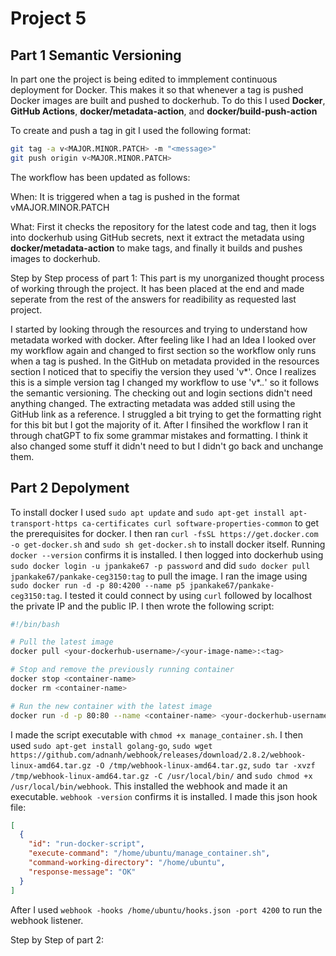 # Project 5

## Part 1 Semantic Versioning

In part one the project is being edited to immplement continuous deployment for Docker. This makes it so that whenever a tag is pushed Docker images are built and pushed to dockerhub. To do this I used **Docker**, **GitHub Actions**, **docker/metadata-action**, and **docker/build-push-action**


To create and push a tag in git I used the following format:
```bash
git tag -a v<MAJOR.MINOR.PATCH> -m "<message>"
git push origin v<MAJOR.MINOR.PATCH>
```

The workflow has been updated as follows:

When: It is triggered when a tag is pushed in the format vMAJOR.MINOR.PATCH

What: First it checks the repository for the latest code and tag, then it logs into dockerhub using GitHub secrets, next it extract the metadata using **docker/metadata-action** to make tags, and finally it builds and pushes images to dockerhub.

Step by Step process of part 1:
This part is my unorganized thought process of working through the project. It has been placed at the end and made seperate from the rest of the answers for readibility as requested last project.

I started by looking through the resources and trying to understand how metadata worked with docker. After feeling like I had an Idea I looked over my workflow again and changed to first section so the workflow only runs when a tag is pushed. In the GitHub on metadata provided in the resources section I noticed that to specifiy the version they used 'v*'. Once I realizes this is a simple version tag I changed my workflow to use 'v*.*.*' so it follows the semantic versioning. The checking out and login sections didn't need anything changed. The extracting metadata was added still using the GitHub link as a reference. I struggled a bit trying to get the formatting right for this bit but I got the majority of it. After I finsihed the workflow I ran it through chatGPT to fix some grammar mistakes and formatting. I think it also changed some stuff it didn't need to but I didn't go back and unchange them.

## Part 2 Depolyment

To install docker I used
`sudo apt update`
 and `sudo apt-get install apt-transport-https ca-certificates curl software-properties-common` to get the prerequisites for docker. I then ran `curl -fsSL https://get.docker.com -o get-docker.sh` and `sudo sh get-docker.sh` to install docker itself. Running `docker --version` confirms it is installed. I then logged into dockerhub using `sudo docker login -u jpankake67 -p password` and did `sudo docker pull jpankake67/pankake-ceg3150:tag` to pull the image. I ran the image using `sudo docker run -d -p 80:4200 --name p5 jpankake67/pankake-ceg3150:tag`. I tested it could connect by using `curl` followed by localhost the private IP and the public IP. I then wrote the following script:
```bash
#!/bin/bash

# Pull the latest image
docker pull <your-dockerhub-username>/<your-image-name>:<tag>

# Stop and remove the previously running container
docker stop <container-name>
docker rm <container-name>

# Run the new container with the latest image
docker run -d -p 80:80 --name <container-name> <your-dockerhub-username>/<your-image-name>:<tag>
```
I made the script executable with `chmod +x manage_container.sh`. I then used `sudo apt-get install golang-go`, `sudo wget https://github.com/adnanh/webhook/releases/download/2.8.2/webhook-linux-amd64.tar.gz -O /tmp/webhook-linux-amd64.tar.gz`, `sudo tar -xvzf /tmp/webhook-linux-amd64.tar.gz -C /usr/local/bin/` and `sudo chmod +x /usr/local/bin/webhook`. This installed the webhook and made it an executable. `webhook -version` confirms it is installed. I made this json hook file:
```json
[
  {
    "id": "run-docker-script",
    "execute-command": "/home/ubuntu/manage_container.sh",
    "command-working-directory": "/home/ubuntu",
    "response-message": "OK"
  }
]
```
After I used `webhook -hooks /home/ubuntu/hooks.json -port 4200` to run the webhook listener.

Step by Step of part 2:
